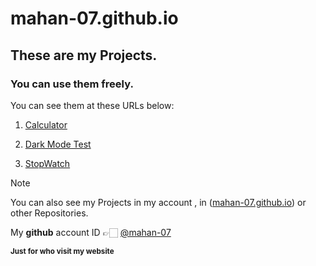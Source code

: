 # mahan-07.github.io
## These are my Projects.
### You can use them freely.

You can see them at these URLs below:

1. [Calculator](https://mahan-07.github.io/myprojects/calculator/)

1. [Dark Mode Test](https://mahan-07.github.io/myprojects/dark_mode_test/)

1. [StopWatch](https://mahan-07.github.io/myprojects/stop_watch/)

> [!NOTE]
> You can also see my Projects in my account , in ([mahan-07.github.io](https://github.com/mahan-07/mahan-07.github.io)) or other Repositories.
 
My **github** account ID 👉🏻 [@mahan-07](https://github.com/mahan-07)

**<sub>Just for who visit my website</sub>**